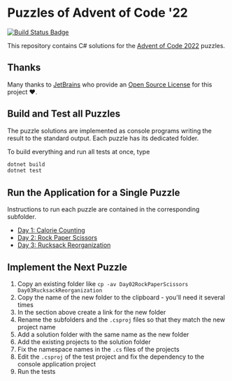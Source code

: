 # Puzzles of Advent of Code '22

[![Build Status Badge](https://github.com/wonderbirds-katas/AdventOfCode2022/workflows/.NET/badge.svg)](https://github.com/wonderbirds-katas/AdventOfCode2022/actions?query=workflow%3A%22.NET%22)

This repository contains C# solutions for the [Advent of Code 2022](https://adventofcode.com/2022/) puzzles.

## Thanks

Many thanks to [JetBrains](https://www.jetbrains.com/?from=dotnet-starter) who provide
an [Open Source License](https://www.jetbrains.com/community/opensource/) for this project ❤️.

## Build and Test all Puzzles

The puzzle solutions are implemented as console programs writing the result to the standard
output. Each puzzle has its dedicated folder.

To build everything and run all tests at once, type

```sh
dotnet build
dotnet test
```

## Run the Application for a Single Puzzle

Instructions to run each puzzle are contained in the corresponding subfolder.

- [Day 1: Calorie Counting](./Day01CountCalories)
- [Day 2: Rock Paper Scissors](./Day02RockPaperScissors)
- [Day 3: Rucksack Reorganization](./Day03RucksackReorganization)

## Implement the Next Puzzle

1. Copy an existing folder like `cp -av Day02RockPaperScissors Day03RucksackReorganization`
2. Copy the name of the new folder to the clipboard - you'll need it several times
3. In the section above create a link for the new folder
4. Rename the subfolders and the `.csproj` files so that they match the new project name
5. Add a solution folder with the same name as the new folder
6. Add the existing projects to the solution folder
7. Fix the namespace names in the `.cs` files of the projects
8. Edit the `.csproj` of the test project and fix the dependency to the console application project
9. Run the tests
